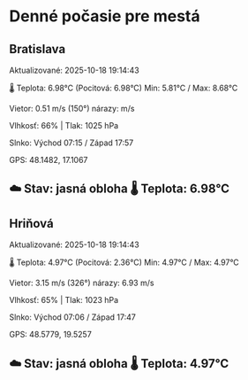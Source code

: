 ﻿# Denné počasie pre mestá

## Bratislava
Aktualizované: 2025-10-18 19:14:43

🌡️ Teplota: 6.98°C 
(Pocitová: 6.98°C)
Min: 5.81°C / Max: 8.68°C

Vietor: 0.51 m/s    (150°) 
nárazy:  m/s

Vlhkosť: 66% | Tlak: 1025 hPa

Slnko: Východ 07:15 / Západ 17:57

GPS: 48.1482, 17.1067

☁️ Stav: jasná obloha        🌡️ Teplota: 6.98°C
---

## Hriňová
Aktualizované: 2025-10-18 19:14:43

🌡️ Teplota: 4.97°C 
(Pocitová: 2.36°C)
Min: 4.97°C / Max: 4.97°C

Vietor: 3.15 m/s (326°)
nárazy: 6.93 m/s

Vlhkosť: 65% | Tlak: 1023 hPa

Slnko: Východ 07:06 / Západ 17:47

GPS: 48.5779, 19.5257

☁️ Stav: jasná obloha        🌡️ Teplota: 4.97°C
---
